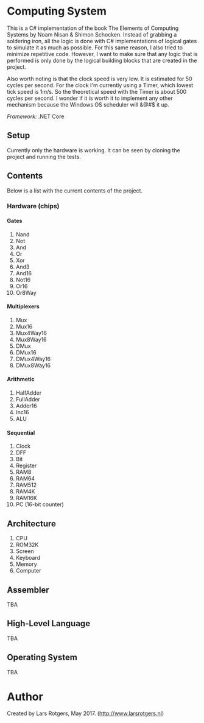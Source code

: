 # Computing System
This is a C# implementation of the book The Elements of Computing Systems by Noam Nisan & Shimon Schocken. Instead of grabbing a soldering iron, all the logic is done with C# implementations of logical gates to simulate it as much as possible. For this same reason, I also tried to minimize repetitive code. However, I want to make sure that any logic that is performed is only done by the logical building blocks that are created in the project.

Also worth noting is that the clock speed is very low. It is estimated for 50 cycles per second. For the clock I'm currently using a Timer, which lowest tick speed is 1m/s. So the theoretical speed with the Timer is about 500 cycles per second. I wonder if it is worth it to implement any other mechanism because the Windows OS scheduler will &@#$ it up.

*Framework:* .NET Core

## Setup
Currently only the hardware is working. It can be seen by cloning the project and running the tests. 

## Contents
Below is a list with the current contents of the project.

### Hardware (chips)
#### Gates
1. Nand
2. Not
3. And
4. Or
5. Xor
6. And3
7. And16
8. Not16
9. Or16
10. Or8Way

#### Multiplexers
1. Mux
2. Mux16
3. Mux4Way16
4. Mux8Way16
5. DMux
6. DMux16
7. DMux4Way16
8. DMux8Way16

#### Arithmetic
1. HalfAdder
2. FullAdder
3. Adder16
4. Inc16
5. ALU

#### Sequential
1. Clock
2. DFF
3. Bit
4. Register
5. RAM8
6. RAM64
7. RAM512
8. RAM4K
9. RAM16K
10. PC (16-bit counter)

## Architecture
1. CPU
2. ROM32K
3. Screen
4. Keyboard
5. Memory
6. Computer

## Assembler
TBA

## High-Level Language
TBA

## Operating System
TBA

# Author
Created by Lars Rotgers, May 2017. (http://www.larsrotgers.nl)